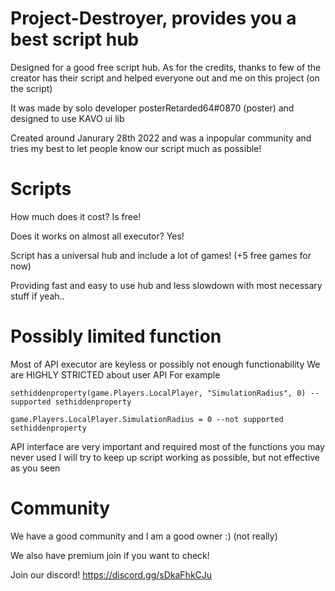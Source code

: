# Project-Destroyer, provides you a best script hub
Designed for a good free script hub. As for the credits, thanks to few of the creator has their script and helped everyone out and me on this project (on the script)

It was made by solo developer posterRetarded64#0870 (poster) and designed to use KAVO ui lib

Created around Janurary 28th 2022 and was a inpopular community and tries my best to let people know our script much as possible!
# Scripts
How much does it cost? Is free!

Does it works on almost all executor? Yes!

Script has a universal hub and include a lot of games! (+5 free games for now)

Providing fast and easy to use hub and less slowdown with most necessary stuff if yeah..

# Possibly limited function
Most of API executor are keyless or possibly not enough functionability
We are HIGHLY STRICTED about user API
For example
```
sethiddenproperty(game.Players.LocalPlayer, "SimulationRadius", 0) --supported sethiddenproperty

game.Players.LocalPlayer.SimulationRadius = 0 --not supported sethiddenproperty
```
API interface are very important and required most of the functions you may never used
I will try to keep up script working as possible, but not effective as you seen

# Community
We have a good community and I am a good owner :) (not really)

We also have premium join if you want to check!

Join our discord! https://discord.gg/sDkaFhkCJu

